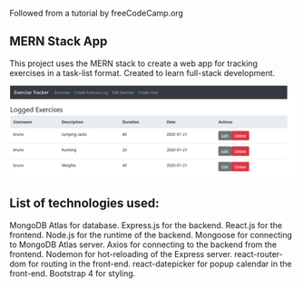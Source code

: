 Followed from a tutorial by freeCodeCamp.org
## MERN Stack App
This project uses the MERN stack to create a web app for tracking exercises in a task-list format. Created to learn full-stack development.

![alt text](https://raw.githubusercontent.com/16oh4/MERNStackApp/master/exercises.PNG)

## List of technologies used:
MongoDB Atlas for database.
Express.js for the backend.
React.js for the frontend.
Node.js for the runtime of the backend.
Mongoose for connecting to MongoDB Atlas server.
Axios for connecting to the backend from the frontend.
Nodemon for hot-reloading of the Express server.
react-router-dom for routing in the front-end.
react-datepicker for popup calendar in the front-end.
Bootstrap 4 for styling.
